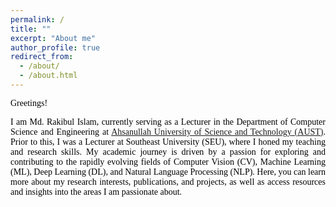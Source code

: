 ```yaml
---
permalink: /
title: ""
excerpt: "About me"
author_profile: true
redirect_from: 
  - /about/
  - /about.html
---
```


<span style="color:black; font-family:Georgia">Greetings! </span>

<p style="text-align:justify; color:black; font-family:Georgia"> I am Md. Rakibul Islam, currently serving as a Lecturer in the Department of Computer Science and Engineering at <a href="https://www.aust.edu/">Ahsanullah University of Science and Technology (AUST)</a>. Prior to this, I was a Lecturer at Southeast University (SEU), where I honed my teaching and research skills. My academic journey is driven by a passion for exploring and contributing to the rapidly evolving fields of Computer Vision (CV), Machine Learning (ML), Deep Learning (DL), and Natural Language Processing (NLP). Here, you can learn more about my research interests, publications, and projects, as well as access resources and insights into the areas I am passionate about. </p>
